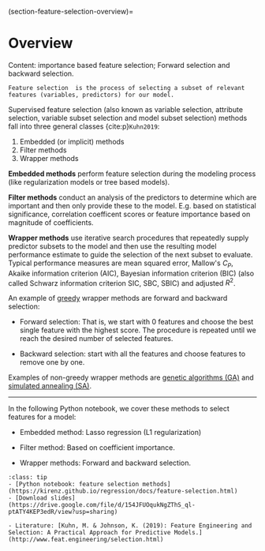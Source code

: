 (section-feature-selection-overview)=
# Overview

Content: importance based feature selection; Forward selection and backward selection.

```{note}
Feature selection  is the process of selecting a subset of relevant features (variables, predictors) for our model. 
```

Supervised feature selection (also known as variable selection, attribute selection, variable subset selection and model subset selection) methods fall into three general classes {cite:p}`Kuhn2019`: 

1. Embedded (or implicit) methods
1. Filter methods
1. Wrapper methods

**Embedded methods** perform feature selection during the modeling process (like regularization models or tree based models). 

**Filter methods** conduct an analysis of the predictors to determine which are important and then only provide these to the model. E.g. based on statistical significance, correlation coefficent scores or feature importance based on magnitude of coefficients.

**Wrapper methods** use iterative search procedures that repeatedly supply predictor subsets to the model and then use the resulting model performance estimate to guide the selection of the next subset to evaluate. Typical performance measures are mean squared error, Mallow's $C_P$, Akaike information criterion (AIC), Bayesian information criterion (BIC) (also called Schwarz information criterion SIC, SBC, SBIC) and adjusted $R^2$.

An example of [greedy](https://en.wikipedia.org/wiki/Greedy_algorithm) wrapper methods are forward and backward selection:

- Forward selection: That is, we start with 0 features and choose the best single feature with the highest score. The procedure is repeated until we reach the desired number of selected features.

- Backward selection: start with all the features and choose features to remove one by one. 

Examples of non-greedy wrapper methods are [genetic algorithms (GA)](http://www.feat.engineering/genetic-algorithms.html) and [simulated annealing (SA)](http://www.feat.engineering/simulated-annealing.html). 

---

In the following Python notebook, we cover these methods to select features for a model:

- Embedded method: Lasso regression (L1 regularization)

- Filter method: Based on coefficient importance.

- Wrapper methods: Forward and backward selection.

```{admonition} Resources
:class: tip
- [Python notebook: feature selection methods](https://kirenz.github.io/regression/docs/feature-selection.html)
- [Download slides](https://drive.google.com/file/d/154JFUOqukNgZThS_ql-ptATY4KEP3edR/view?usp=sharing)

- Literature: [Kuhn, M. & Johnson, K. (2019): Feature Engineering and Selection: A Practical Approach for Predictive Models.](http://www.feat.engineering/selection.html)
```